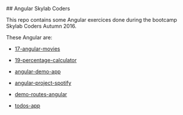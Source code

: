 ## Angular Skylab Coders

This repo contains some Angular exercices done during the bootcamp Skylab Coders Autumn 2016.

These Angular are:

* [17-angular-movies](https://github.com/FerranGT/Angular/tree/master/17-angular-movies)

* [19-percentage-calculator](https://github.com/FerranGT/Angular/tree/master/19-percentage-calculator)

* [angular-demo-app](https://github.com/FerranGT/Angular/tree/master/angular-demo-app)

* [angular-project-spotify](https://github.com/FerranGT/Angular/tree/master/angular-project-spotify)

* [demo-routes-angular](https://github.com/FerranGT/Angular/tree/master/demo-routes-angular)

* [todos-app](https://github.com/FerranGT/Angular/tree/master/todos-app)

